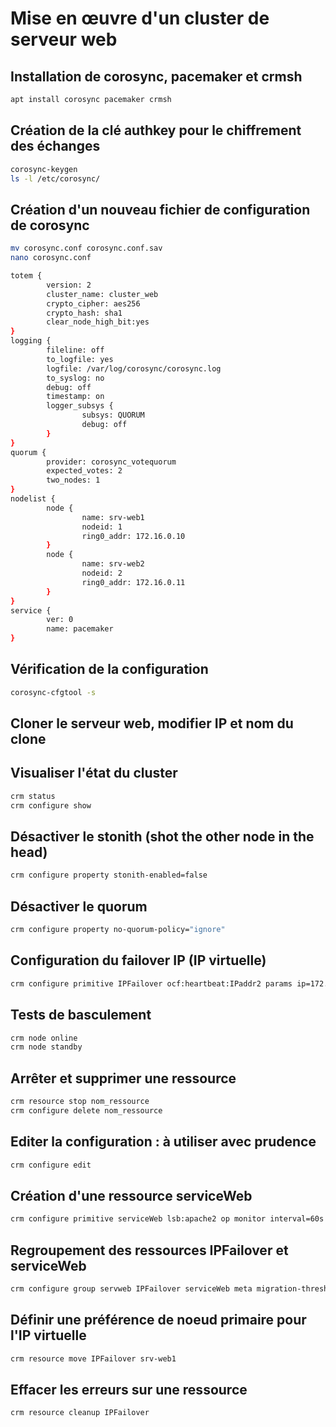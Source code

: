 # Mise en œuvre d'un cluster de serveur web

## Installation de corosync, pacemaker et crmsh

```bash
apt install corosync pacemaker crmsh
```

## Création de la clé authkey pour le chiffrement des échanges

```bash
corosync-keygen
ls -l /etc/corosync/
```

## Création d'un nouveau fichier de configuration de corosync

```bash
mv corosync.conf corosync.conf.sav
nano corosync.conf
```

```bash
totem {
        version: 2
        cluster_name: cluster_web
        crypto_cipher: aes256
        crypto_hash: sha1
        clear_node_high_bit:yes
}
logging {
        fileline: off
        to_logfile: yes
        logfile: /var/log/corosync/corosync.log
        to_syslog: no
        debug: off
        timestamp: on
        logger_subsys {
                subsys: QUORUM
                debug: off
        }
}
quorum {
        provider: corosync_votequorum
        expected_votes: 2
        two_nodes: 1
}
nodelist {
        node {
                name: srv-web1
                nodeid: 1
                ring0_addr: 172.16.0.10
        }
        node {
                name: srv-web2
                nodeid: 2
                ring0_addr: 172.16.0.11
        }
}
service {
        ver: 0
        name: pacemaker
}
```

## Vérification de la configuration

```bash
corosync-cfgtool -s
```

## Cloner le serveur web, modifier IP et nom du clone

## Visualiser l'état du cluster

```bash
crm status
crm configure show
```

## Désactiver le stonith (shot the other node in the head)

```bash
crm configure property stonith-enabled=false
```

## Désactiver le quorum

```bash
crm configure property no-quorum-policy="ignore"
```

## Configuration du failover IP (IP virtuelle)

```bash
crm configure primitive IPFailover ocf:heartbeat:IPaddr2 params ip=172.16.0.12 cidr_netmask=24 nic=ens192 iflabel=VIP
```

## Tests de basculement

```bash
crm node online
crm node standby
```

## Arrêter et supprimer une ressource

```bash
crm resource stop nom_ressource
crm configure delete nom_ressource
```

## Editer la configuration : à utiliser avec prudence

```bash
crm configure edit
```

## Création d'une ressource serviceWeb

```bash
crm configure primitive serviceWeb lsb:apache2 op monitor interval=60s op start interval=0 timeout=60s op stop interval=0 timeout=60s
```

## Regroupement des ressources IPFailover et serviceWeb

```bash
crm configure group servweb IPFailover serviceWeb meta migration-threshold="5"
```

## Définir une préférence de noeud primaire pour l'IP virtuelle

```bash
crm resource move IPFailover srv-web1
```

## Effacer les erreurs sur une ressource

```bash
crm resource cleanup IPFailover
```
